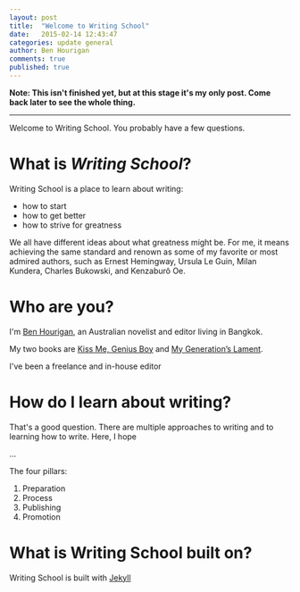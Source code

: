 ```yaml
---
layout: post
title:  "Welcome to Writing School"
date:   2015-02-14 12:43:47
categories: update general
author: Ben Hourigan
comments: true
published: true
---
```


**Note: This isn't finished yet, but at this stage it's my only post. Come back later to see the whole thing.**

----

Welcome to Writing School. You probably have a few questions.

# What is *Writing School*?

Writing School is a place to learn about writing:

* how to start
* how to get better
* how to strive for greatness

We all have different ideas about what greatness might be. For me, it means achieving the same standard and renown as some of my favorite or most admired authors, such as Ernest Hemingway, Ursula Le Guin, Milan Kundera, Charles Bukowski, and Kenzaburô Oe.

# Who are you?

I'm [Ben Hourigan](http://benhourigan.com), an Australian novelist and editor living in Bangkok. 

My two books are [Kiss Me, Genius Boy](http://benhourigan.com/writing/kiss-me-genius-boy) and [My Generation’s Lament](http://benhourigan.com/writing/my-generations-lament).

I've been a freelance and in-house editor 

# How do I learn about writing?

That's a good question. There are multiple approaches to writing and to learning how to write. Here, I hope

…

The four pillars:

1. Preparation
2. Process
3. Publishing
4. Promotion

# What is Writing School built on?

Writing School is built with [Jekyll](htt)

<!-- You’ll find this post in your `_posts` directory. Go ahead and edit it and re-build the site to see your changes. You can rebuild the site in many different ways, but the most common way is to run `jekyll serve`, which launches a web server and auto-regenerates your site when a file is updated.

To add new posts, simply add a file in the `_posts` directory that follows the convention `YYYY-MM-DD-name-of-post.ext` and includes the necessary front matter. Take a look at the source for this post to get an idea about how it works.

Jekyll also offers powerful support for code snippets:

{% highlight ruby %}
def print_hi(name)
  puts "Hi, #{name}"
end
print_hi('Tom')
#=> prints 'Hi, Tom' to STDOUT.
{% endhighlight %}

Check out the [Jekyll docs][jekyll] for more info on how to get the most out of Jekyll. File all bugs/feature requests at [Jekyll’s GitHub repo][jekyll-gh]. If you have questions, you can ask them on [Jekyll’s dedicated Help repository][jekyll-help].

[jekyll]:      http://jekyllrb.com
[jekyll-gh]:   https://github.com/jekyll/jekyll
[jekyll-help]: https://github.com/jekyll/jekyll-help -->
